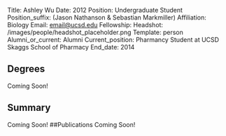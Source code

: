 Title: Ashley Wu
Date: 2012
Position: Undergraduate Student
Position_suffix: (Jason Nathanson & Sebastian Markmiller)
Affiliation: Biology
Email: email@ucsd.edu
Fellowship:
Headshot: /images/people/headshot_placeholder.png
Template: person
Alumni_or_current: Alumni
Current_position: Pharmancy Student at UCSD Skaggs School of Pharmacy
End_date: 2014
<!-- Status: draft -->

## Degrees
Coming Soon!
## Summary
Coming Soon!
##Publications
Coming Soon!
